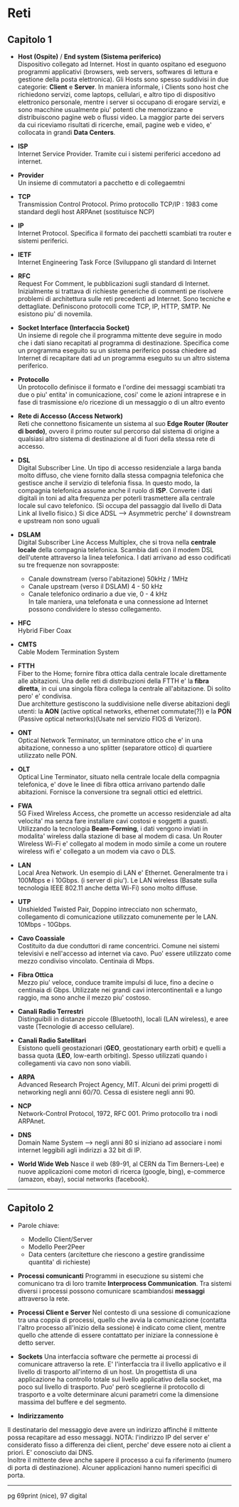 # Reti 

## Capitolo 1

* **Host (Ospite)** / **End system (Sistema periferico)**  
Dispositivo collegato ad Internet. Host in quanto ospitano ed eseguono programmi applicativi (browsers, web servers, softwares di lettura e gestione della posta elettronica). 
Gli Hosts sono spesso suddivisi in due categorie: **Client** e **Server**. In maniera informale, i Clients sono host che richiedono servizi, come laptops, cellulari, e altro tipo di dispositivo elettronico personale, mentre i server si occupano di erogare servizi, e sono macchine usualmente piu' potenti che memorizzano e distribuiscono pagine web o flussi video. La maggior parte dei servers da cui riceviamo risultati di ricerche, email, pagine web e video, e' collocata in grandi **Data Centers**.
 

* **ISP**  
Internet Service Provider. Tramite cui i sistemi periferici accedono ad internet. 

* **Provider**  
Un insieme di commutatori a pacchetto e di collegaemtni

* **TCP**  
Transmission Control Protocol. Primo protocollo TCP/IP : 1983 come standard degli host ARPAnet (sostituisce NCP)

* **IP**  
Internet Protocol. Specifica il formato dei pacchetti scambiati tra router e sistemi periferici. 

* **IETF**  
Internet Engineering Task Force (Sviluppano gli standard di Internet

* **RFC**  
Request For Comment, le pubblicazioni sugli standard di Internet. Inizialmente si trattava di richieste generiche di commenti pe risolvere problemi di architettura sulle reti precedenti ad Internet. Sono tecniche e dettagliate. Definiscono protocolli come TCP, IP, HTTP, SMTP. Ne esistono piu' di novemila.  

* **Socket Interface (Interfaccia Socket)**   
Un insieme di regole che il programma mittente deve seguire in modo che i dati siano recapitati al programma di destinazione.
Specifica come un programma eseguito su un sistema periferico possa chiedere ad Internet di recapitare dati ad un programma eseguito su un altro sistema periferico. 

* **Protocollo**  
Un protocollo definisce il formato e l'ordine dei messaggi scambiati tra due o piu' entita' in comunicazione, cosi' come le azioni intraprese e in fase di trasmissione e/o ricezione di un messaggio o di un altro evento

* **Rete di Accesso (Access Network)**   
Reti che connettono fisicamente un sistema al suo **Edge Router (Router di bordo)**, ovvero il primo router sul percorso dal sistema di origine a qualsiasi altro sistema di destinazione al di fuori della stessa rete di accesso.

* **DSL**  
Digital Subscriber Line. Un tipo di accesso residenziale a larga banda molto diffuso, che viene fornito dalla stessa compagnia telefonica che gestisce anche il servizio di telefonia fissa. In questo modo, la compagnia telefonica assume anche il ruolo di **ISP**. Converte i dati digitali in toni ad alta frequenza per poterli trasmettere alla centrale locale sul cavo telefonico. 
(Si occupa del passaggio dal livello di Data Link al livello fisico.) 
Si dice ADSL --> Asymmetric perche' il downstream e upstream non sono uguali 

* **DSLAM**  
Digital Subscriber Line Access Multiplex, che si trova nella **centrale locale** della compagnia telefonica. Scambia dati con il modem DSL dell'utente attraverso la linea telefonica. I dati arrivano ad esso codificati su tre frequenze non sovrapposte:  
    * Canale downstream (verso l'abitazione) 50kHz / 1MHz
    * Canale upstream (verso il DSLAM) 4 - 50 kHz
    * Canale telefonico ordinario a due vie, 0 - 4 kHz  
In tale maniera, una telefonata e una connessione ad Internet possono condividere lo stesso collegamento. 

* **HFC**  
Hybrid Fiber Coax

* **CMTS**  
Cable Modem Termination System

* **FTTH**  
Fiber to the Home; fornire fibra ottica dalla centrale locale direttamente alle abitazioni. 
Una delle reti di distribuzioni della FTTH e' la **fibra diretta**, in cui una singola fibra collega la centrale all'abitazione. Di solito pero' e' condivisa.  
Due architetture gestiscono la suddivisione nelle diverse abitazioni degli utenti: la **AON** (active optical networks, ethernet commutate(?)) e la **PON** (Passive optical networks)(Usate nel servizio FIOS di Verizon).  

* **ONT**  
Optical Network Terminator, un terminatore ottico che e' in una abitazione, connesso a uno splitter (separatore ottico) di quartiere utilizzato nelle PON.  

* **OLT**  
Optical Line Terminator, situato nella centrale locale della compagnia telefonica, e' dove le linee di fibra ottica arrivano partendo dalle abitazioni. Fornisce la conversione tra segnali ottici ed elettrici. 

* **FWA**  
5G Fixed Wireless Access, che promette un accesso residenziale ad alta velocita' ma senza fare installare cavi costosi e soggetti a guasti. Utilizzando la tecnologia **Beam-Forming**, i dati vengono inviati in modalita' wireless dalla stazione di base al modem di casa. Un Router Wireless Wi-Fi e' collegato al modem in modo simile a come un routere wireless wifi e' collegato a un modem via cavo o DLS. 

* **LAN**  
Local Area Network. Un esempio di LAN e' Ethernet. Generalmente tra i 100Mbps e i 10Gbps. (i server di piu'). Le LAN wireless (Basate sulla tecnologia IEEE 802.11 anche detta Wi-Fi) sono molto diffuse.

* **UTP**  
Unshielded Twisted Pair, Doppino intrecciato non schermato, collegamento di comunicazione utilizzato comunemente per le LAN. 10Mbps - 10Gbps. 

* **Cavo Coassiale**  
Costituito da due conduttori di rame concentrici. Comune nei sistemi televisivi e nell'accesso ad internet via cavo. Puo' essere utilizzato come mezzo condiviso vincolato. Centinaia di Mbps.  

* **Fibra Ottica**  
Mezzo piu' veloce, conduce tramite impulsi di luce, fino a decine o centinaia di Gbps. Utilizzate nei grandi cavi intercontinentali e a lungo raggio, ma sono anche il mezzo piu' costoso.  

* **Canali Radio Terrestri**  
Distinguibili in distanze piccole (Bluetooth), locali (LAN wireless), e aree vaste (Tecnologie di accesso cellulare). 

* **Canali Radio Satellitari**  
Esistono quelli geostazionari (**GEO**, geostationary earth orbit) e quelli a bassa quota (**LEO**, low-earth orbiting). Spesso utilizzati quando i collegamenti via cavo non sono viabili.  

* **ARPA**  
Advanced Research Project Agency, MIT. Alcuni dei primi progetti di networking negli anni 60/70. Cessa di esistere negli anni 90.  


* **NCP**  
Network-Control Protocol, 1972, RFC 001. Primo protocollo tra i nodi ARPAnet.  

* **DNS**  
Domain Name System --> negli anni 80 si iniziano ad associare i nomi internet leggibili agli indirizzi a 32 bit di IP.  

* **World Wide Web** 
Nasce il web (89-91, al CERN da Tim Berners-Lee) e nuove applicazioni come motori di ricerca (google, bing), e-commerce (amazon, ebay), social networks (facebook).  

---

## Capitolo 2
  
* Parole chiave:    
  * Modello Client/Server
  * Modello Peer2Peer
  * Data centers (arcitetture che riescono a gestire grandissime quantita' di richieste)


* **Processi comunicanti** 
Programmi in esecuzione su sistemi che comunicano tra di loro tramite **Interprocess Communication**.  Tra sistemi diversi i processi possono comunicare scambiandosi **messaggi** attraverso la rete. 

* **Processi Client e Server**
Nel contesto di una sessione di comunicazione tra una coppia di processi, quello che avvia la comunicazione (contatta l'altro processo all'inizio della sessione) è indicato come client, mentre quello che attende di essere contattato per iniziare la connessione è detto server.  
  
* **Sockets** 
Una interfaccia software che permette ai processi di comunicare attraverso la rete. E' l'interfaccia tra il livello applicativo e il livello di trasporto all'interno di un host. Un progettista di una applicazione ha controllo totale sul livello applicativo della socket, ma poco sul livello di trasporto. Puo' però sceglierne il protocollo di trasporto e a volte determinare alcuni parametri come la dimensione massima del buffere e del segmento.  
  
* **Indirizzamento**  

Il destinatario del messaggio deve avere un indirizzo affinché il mittente possa recapitare ad esso messaggi. NOTA: l'indirizzo IP del server e' considerato fisso a differenza dei client, perche' deve essere noto ai client a priori. E' conosciuto dai DNS.  
Inoltre il mittente deve anche sapere il processo a cui fa riferimento (numero di porta di destinazione). Alcuner applicazioni hanno numeri specifici di porta. 
  



---
pg 69print (nice), 97 digital